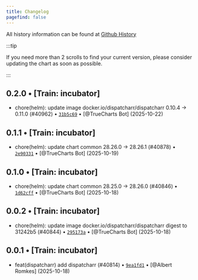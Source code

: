 ```yaml
---
title: Changelog
pagefind: false
---
```


All history information can be found at [Github History](https://github.com/trueforge-org/truecharts/commits/master/charts/incubator/dispatcharr)

:::tip

If you need more than 2 scrolls to find your current version, please consider updating the chart as soon as possible.

:::

## 0.2.0 • [Train: incubator]

- chore(helm): update image docker.io/dispatcharr/dispatcharr 0.10.4 → 0.11.0 (#40962) • [`31b5c69`](https://github.com/trueforge-org/truecharts/commit/31b5c691e00620c992278378135a3c8edb66b40f) • [@TrueCharts Bot] (2025-10-22)

## 0.1.1 • [Train: incubator]

- chore(helm): update chart common 28.26.0 → 28.26.1 (#40878) • [`2e90331`](https://github.com/trueforge-org/truecharts/commit/2e903316c8f43f88dfb876781b8d8ad1a2720de1) • [@TrueCharts Bot] (2025-10-19)

## 0.1.0 • [Train: incubator]

- chore(helm): update chart common 28.25.0 → 28.26.0 (#40846) • [`1d62cff`](https://github.com/trueforge-org/truecharts/commit/1d62cffed47689efb55ef7da4cef1e69c901bd74) • [@TrueCharts Bot] (2025-10-18)

## 0.0.2 • [Train: incubator]

- chore(helm): update image docker.io/dispatcharr/dispatcharr digest to 31242b5 (#40844) • [`295173a`](https://github.com/trueforge-org/truecharts/commit/295173aced3e3123aa235635defa28c38349cf60) • [@TrueCharts Bot] (2025-10-18)

## 0.0.1 • [Train: incubator]

- feat(dispatcharr) add dispatcharr (#40814) • [`9ea1fd1`](https://github.com/trueforge-org/truecharts/commit/9ea1fd1d2f269c9d3f957609a6352944c5cb56fc) • [@Albert Romkes] (2025-10-18)

